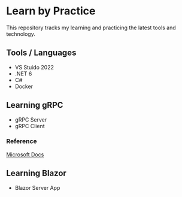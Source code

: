 # Learn by Practice
This repository tracks my learning and practicing the latest tools and technology.

## Tools / Languages
* VS Stuido 2022
* .NET 6
* C#
* Docker

## Learning gRPC 
* gRPC Server 
* gRPC Client
### Reference
[Microsoft Docs](https://docs.microsoft.com/en-us/aspnet/core/grpc/client?view=aspnetcore-6.0)


## Learning Blazor 
* Blazor Server App